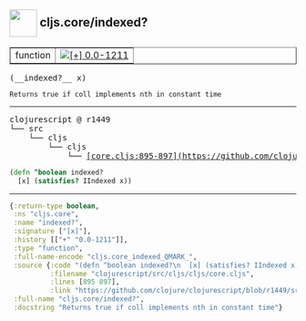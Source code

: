 ## <img width="48px" valign="middle" src="http://i.imgur.com/Hi20huC.png"> cljs.core/indexed?

 <table border="1">
<tr>
<td>function</td>
<td><a href="https://github.com/cljsinfo/api-refs/tree/0.0-1211"><img valign="middle" alt="[+] 0.0-1211" src="https://img.shields.io/badge/+-0.0--1211-lightgrey.svg"></a> </td>
</tr>
</table>

 <samp>
(__indexed?__ x)<br>
</samp>

```
Returns true if coll implements nth in constant time
```

---

 <pre>
clojurescript @ r1449
└── src
    └── cljs
        └── cljs
            └── <ins>[core.cljs:895-897](https://github.com/clojure/clojurescript/blob/r1449/src/cljs/cljs/core.cljs#L895-L897)</ins>
</pre>

```clj
(defn ^boolean indexed?
  [x] (satisfies? IIndexed x))
```


---

```clj
{:return-type boolean,
 :ns "cljs.core",
 :name "indexed?",
 :signature ["[x]"],
 :history [["+" "0.0-1211"]],
 :type "function",
 :full-name-encode "cljs.core_indexed_QMARK_",
 :source {:code "(defn ^boolean indexed?\n  [x] (satisfies? IIndexed x))",
          :filename "clojurescript/src/cljs/cljs/core.cljs",
          :lines [895 897],
          :link "https://github.com/clojure/clojurescript/blob/r1449/src/cljs/cljs/core.cljs#L895-L897"},
 :full-name "cljs.core/indexed?",
 :docstring "Returns true if coll implements nth in constant time"}

```
